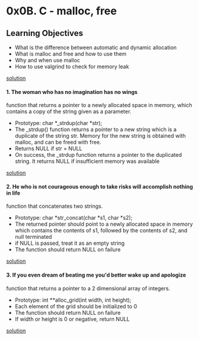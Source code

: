 # 0x0B. C - malloc, free

## Learning Objectives
- What is the difference between automatic and dynamic allocation
- What is malloc and free and how to use them
- Why and when use malloc
- How to use valgrind to check for memory leak

[solution](/0x0B-malloc_free/0-create_array.c)

#### 1. The woman who has no imagination has no wings

function that returns a pointer to a newly allocated space in memory, which contains a copy of the string given as a parameter.

- Prototype: char *_strdup(char *str);
- The _strdup() function returns a pointer to a new string which is a duplicate of the string str. Memory for the new string is obtained with malloc, and can be freed with free.
- Returns NULL if str = NULL
- On success, the _strdup function returns a pointer to the duplicated string. It returns NULL if insufficient memory was available

[solution](/0x0B-malloc_free/1-strdup.c)

#### 2. He who is not courageous enough to take risks will accomplish nothing in life
function that concatenates two strings.

- Prototype: char *str_concat(char *s1, char *s2);
- The returned pointer should point to a newly allocated space in memory which contains the contents of s1, followed by the contents of s2, and null terminated
- if NULL is passed, treat it as an empty string
- The function should return NULL on failure

[solution](/0x0B-malloc_free/2-str_concat.c)

#### 3. If you even dream of beating me you'd better wake up and apologize
 function that returns a pointer to a 2 dimensional array of integers.

- Prototype: int **alloc_grid(int width, int height);
- Each element of the grid should be initialized to 0
- The function should return NULL on failure
- If width or height is 0 or negative, return NULL

[solution](/0x0B-malloc_free/3-alloc_grid.c)

